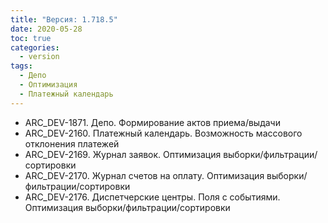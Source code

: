 ```yaml
---
title: "Версия: 1.718.5"
date: 2020-05-28
toc: true
categories:
  - version
tags:
  - Депо
  - Оптимизация
  - Платежный календарь
---
```


-   ARC_DEV-1871. Депо. Формирование актов приема/выдачи
-   ARC_DEV-2160. Платежный календарь. Возможность массового отклонения платежей
-   ARC_DEV-2169. Журнал заявок. Оптимизация выборки/фильтрации/сортировки
-   ARC_DEV-2170. Журнал счетов на оплату. Оптимизация выборки/фильтрации/сортировки
-   ARC_DEV-2176. Диспетчерские центры. Поля с событиями. Оптимизация выборки/фильтрации/сортировки
